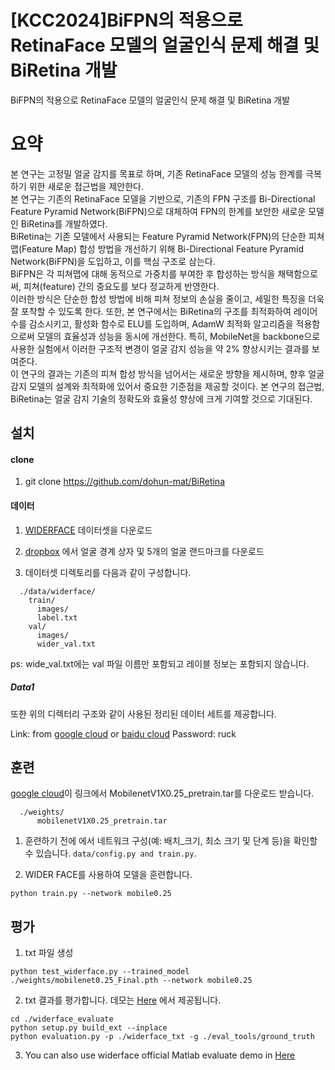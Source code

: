 # [KCC2024]BiFPN의 적용으로 RetinaFace 모델의 얼굴인식 문제 해결 및 BiRetina 개발  
BiFPN의 적용으로 RetinaFace 모델의 얼굴인식 문제 해결 및 BiRetina 개발  

# 요약
본 연구는 고정밀 얼굴 감지를 목표로 하며, 기존 RetinaFace 모델의 성능 한계를 극복하기 위한 새로운 접근법을 제안한다.  
본 연구는 기존의 RetinaFace 모델을 기반으로, 기존의 FPN 구조를 Bi-Directional Feature Pyramid Network(BiFPN)으로 대체하여 FPN의 한계를 보안한 새로운 모델인 BiRetina를 개발하였다.  
BiRetina는 기존 모델에서 사용되는 Feature Pyramid Network(FPN)의 단순한 피쳐맵(Feature Map) 합성 방법을 개선하기 위해 Bi-Directional Feature Pyramid Network(BiFPN)을 도입하고, 이를 핵심 구조로 삼는다.  
BiFPN은 각 피쳐맵에 대해 동적으로 가중치를 부여한 후 합성하는 방식을 채택함으로써, 피쳐(feature) 간의 중요도를 보다 정교하게 반영한다.  
이러한 방식은 단순한 합성 방법에 비해 피쳐 정보의 손실을 줄이고, 세밀한 특징을 더욱 잘 포착할 수 있도록 한다.
또한, 본 연구에서는 BiRetina의 구조를 최적화하여 레이어 수를 감소시키고, 활성화 함수로 ELU를 도입하며, AdamW 최적화 알고리즘을 적용함으로써 모델의 효율성과 성능을 동시에 개선한다. 특히, MobileNet을 backbone으로 사용한 실험에서 이러한 구조적 변경이 얼굴 감지 성능을 약  2% 향상시키는 결과를 보여준다.  
이 연구의 결과는 기존의 피쳐 합성 방식을 넘어서는 새로운 방향을 제시하며, 향후 얼굴 감지 모델의 설계와 최적화에 있어서 중요한 기준점을 제공할 것이다. 본 연구의 접근법, BiRetina는 얼굴 감지 기술의 정확도와 효율성 향상에 크게 기여할 것으로 기대된다.






## 설치
#### clone
1. git clone https://github.com/dohun-mat/BiRetina

#### 데이터

1.  [WIDERFACE](http://shuoyang1213.me/WIDERFACE/WiderFace_Results.html) 데이터셋을 다운로드

2. [dropbox](https://www.dropbox.com/s/7j70r3eeepe4r2g/retinaface_gt_v1.1.zip?dl=0) 에서 얼굴 경계 상자 및 5개의 얼굴 랜드마크를 다운로드

3. 데이터셋 디렉토리를 다음과 같이 구성합니다.

```Shell
  ./data/widerface/
    train/
      images/
      label.txt
    val/
      images/
      wider_val.txt
```
ps: wide_val.txt에는 val 파일 이름만 포함되고 레이블 정보는 포함되지 않습니다.

##### Data1
또한 위의 디렉터리 구조와 같이 사용된 정리된 데이터 세트를 제공합니다.

Link: from [google cloud](https://drive.google.com/open?id=11UGV3nbVv1x9IC--_tK3Uxf7hA6rlbsS) or [baidu cloud](https://pan.baidu.com/s/1jIp9t30oYivrAvrgUgIoLQ) Password: ruck

## 훈련
[google cloud](https://drive.google.com/open?id=1oZRSG0ZegbVkVwUd8wUIQx8W7yfZ_ki1)이 링크에서 MobilenetV1X0.25_pretrain.tar를 다운로드 받습니다.
```Shell
  ./weights/
      mobilenetV1X0.25_pretrain.tar
```
1. 훈련하기 전에 에서 네트워크 구성(예: 배치_크기, 최소 크기 및 단계 등)을 확인할 수 있습니다. ``data/config.py and train.py``.

2. WIDER FACE를 사용하여 모델을 훈련합니다.
  ```Shell
  python train.py --network mobile0.25
  ```


## 평가
1. txt 파일 생성
```Shell
python test_widerface.py --trained_model ./weights/mobilenet0.25_Final.pth --network mobile0.25
```
2. txt 결과를 평가합니다. 데모는 [Here](https://github.com/wondervictor/WiderFace-Evaluation) 에서 제공됩니다. 
```Shell
cd ./widerface_evaluate
python setup.py build_ext --inplace
python evaluation.py -p ./widerface_txt -g ./eval_tools/ground_truth
```
3. You can also use widerface official Matlab evaluate demo in [Here](http://mmlab.ie.cuhk.edu.hk/projects/WIDERFace/WiderFace_Results.html)
